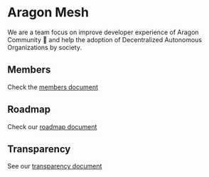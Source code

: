 # Aragon Mesh

We are a team focus on improve developer experience of Aragon Community 🦅 and help the adoption of Decentralized Autonomous Organizations by society.

## Members

Check the [members document](./Members.md)

## Roadmap

Check our [roadmap document](./Roadmap.md)

## Transparency

See our [transparency document](./Transparency.md)
